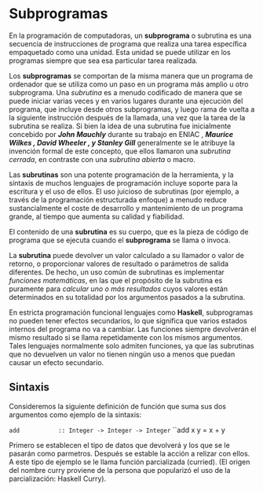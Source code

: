  # Subprogramas

 En la programación de computadoras, un **subprograma** o subrutina es una secuencia de instrucciones de programa que realiza una tarea específica empaquetado como una unidad. Esta unidad se puede utilizar en los programas siempre que sea esa particular tarea realizada.

Los **subprogramas** se comportan de la misma manera que un programa de ordenador que se utiliza como un paso en un programa más amplio u otro subprograma. Una *subrutina* es a menudo codificado de manera que se puede iniciar varias veces y en varios lugares durante una ejecución del programa, que incluye desde otros subprogramas, y luego rama de vuelta a la siguiente instrucción después de la llamada, una vez que la tarea de la subrutina se realiza. Si bien la idea de una subrutina fue inicialmente concebido por **_John Mauchly_** durante su trabajo en ENIAC , **_Maurice Wilkes , David Wheeler , y Stanley Gill_** generalmente se le atribuye la invención formal de este concepto, que ellos llamaron una *subrutina cerrada*, en contraste con una *subrutina abierta* o macro.

Las **subrutinas** son una potente programación de la herramienta, y la sintaxis de muchos lenguajes de programación incluye soporte para la escritura y el uso de ellos. El uso juicioso de subrutinas (por ejemplo, a través de la programación estructurada enfoque) a menudo reduce sustancialmente el coste de desarrollo y mantenimiento de un programa grande, al tiempo que aumenta su calidad y fiabilidad.

El contenido de una **subrutina** es su cuerpo, que es la pieza de código de programa que se ejecuta cuando el **subprograma** se llama o invoca.

La **subrutina** puede devolver un valor calculado a su llamador o valor de retorno, o proporcionar valores de resultado o parámetros de salida diferentes. De hecho, un uso común de subrutinas es implementar *funciones matemáticas*, en las que el propósito de la subrutina es puramente para *calcular uno o más resultados* cuyos valores están determinados en su totalidad por los argumentos pasados a la subrutina.

 En estricta programación funcional lenguajes como **Haskell**, subprogramas no pueden tener efectos secundarios, lo que significa que varios estados internos del programa no va a cambiar. Las funciones siempre devolverán el mismo resultado si se llama repetidamente con los mismos argumentos. Tales lenguajes normalmente solo admiten funciones, ya que las subrutinas que no devuelven un valor no tienen ningún uso a menos que puedan causar un efecto secundario.

 ## Sintaxis

Consideremos la siguiente definición de función que suma sus dos argumentos como ejemplo de la sintaxis:

 ``add           :: Integer -> Integer -> Integer``
 ``add x y       = x + y

Primero se establecen el tipo de datos que devolverá y los que se le pasarán como parmetros. Después se estable la acción a relizar con ellos.
A este tipo de ejemplo se le llama función parcializada (curried). (El origen del nombre curry proviene de la persona que popularizó el uso de la parcialización: Haskell Curry).
